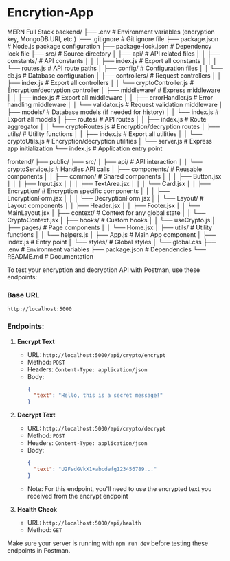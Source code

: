 # Encrytion-App
MERN Full Stack
backend/
├── .env                    # Environment variables (encryption key, MongoDB URI, etc.)
├── .gitignore              # Git ignore file
├── package.json            # Node.js package configuration
├── package-lock.json       # Dependency lock file
├── src/                    # Source directory
│   ├── api/                # API related files
│   │   ├── constants/      # API constants
│   │   │   ├── index.js    # Export all constants
│   │   │   └── routes.js   # API route paths
│   ├── config/             # Configuration files
│   │   └── db.js           # Database configuration
│   ├── controllers/        # Request controllers
│   │   ├── index.js        # Export all controllers
│   │   └── cryptoController.js  # Encryption/decryption controller
│   ├── middleware/         # Express middleware
│   │   ├── index.js        # Export all middleware
│   │   ├── errorHandler.js # Error handling middleware
│   │   └── validator.js    # Request validation middleware
│   ├── models/             # Database models (if needed for history)
│   │   └── index.js        # Export all models
│   ├── routes/             # API routes
│   │   ├── index.js        # Route aggregator
│   │   └── cryptoRoutes.js # Encryption/decryption routes
│   ├── utils/              # Utility functions
│   │   ├── index.js        # Export all utilities
│   │   └── cryptoUtils.js  # Encryption/decryption utilities
│   └── server.js           # Express app initialization
└── index.js                # Application entry point


frontend/
├── public/
├── src/
│   ├── api/                 # API interaction
│   │   └── cryptoService.js # Handles API calls
│   ├── components/          # Reusable components
│   │   ├── common/          # Shared components
│   │   │   ├── Button.jsx
│   │   │   ├── Input.jsx
│   │   │   ├── TextArea.jsx
│   │   │   └── Card.jsx
│   │   ├── Encryption/      # Encryption specific components
│   │   │   ├── EncryptionForm.jsx
│   │   │   └── DecryptionForm.jsx
│   │   └── Layout/          # Layout components
│   │       ├── Header.jsx
│   │       ├── Footer.jsx
│   │       └── MainLayout.jsx
│   ├── context/             # Context for any global state
│   │   └── CryptoContext.jsx
│   ├── hooks/               # Custom hooks
│   │   └── useCrypto.js
│   ├── pages/               # Page components
│   │   └── Home.jsx
│   ├── utils/               # Utility functions
│   │   └── helpers.js
│   ├── App.js               # Main App component
│   ├── index.js             # Entry point
│   └── styles/              # Global styles
│       └── global.css
├── .env                     # Environment variables
├── package.json             # Dependencies
└── README.md                # Documentation



To test your encryption and decryption API with Postman, use these endpoints:

### Base URL
`http://localhost:5000`

### Endpoints:

1. **Encrypt Text**
   - URL: `http://localhost:5000/api/crypto/encrypt`
   - Method: `POST`
   - Headers: `Content-Type: application/json`
   - Body:
     ```json
     {
       "text": "Hello, this is a secret message!"
     }
     ```

2. **Decrypt Text**
   - URL: `http://localhost:5000/api/crypto/decrypt`
   - Method: `POST`
   - Headers: `Content-Type: application/json`
   - Body:
     ```json
     {
       "text": "U2FsdGVkX1+abcdefg123456789..."
     }
     ```
   - Note: For this endpoint, you'll need to use the encrypted text you received from the encrypt endpoint

3. **Health Check**
   - URL: `http://localhost:5000/api/health`
   - Method: `GET`

Make sure your server is running with `npm run dev` before testing these endpoints in Postman.
